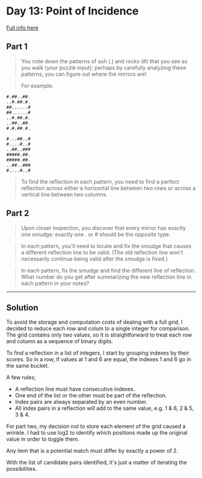 # Day 13: Point of Incidence

[Full info here](https://adventofcode.com/2023/day/13)

## Part 1

>You note down the patterns of ash (.) and rocks (#) that you see as you walk
(your puzzle input); perhaps by carefully analyzing these patterns, you can
figure out where the mirrors are!

>For example:
```
#.##..##.
..#.##.#.
##......#
##......#
..#.##.#.
..##..##.
#.#.##.#.

#...##..#
#....#..#
..##..###
#####.##.
#####.##.
..##..###
#....#..#
```

>To find the reflection in each pattern, you need to find a perfect reflection
across either a horizontal line between two rows or across a vertical line
between two columns.

## Part 2

>Upon closer inspection, you discover that every mirror has exactly one smudge:
exactly one . or # should be the opposite type.

>In each pattern, you'll need to locate and fix the smudge that causes a
different reflection line to be valid. (The old reflection line won't
necessarily continue being valid after the smudge is fixed.)

>In each pattern, fix the smudge and find the different line of reflection.
What number do you get after summarizing the new reflection line in each
pattern in your notes?

---

## Solution

To avoid the storage and computation costs of dealing with a full grid, I
decided to reduce each row and colum to a single integer for comparison.
The grid contains only two values, so it is straightforward to treat each
row and column as a sequence of binary digits.

To find a reflection in a list of integers, I start by grouping indexes by
their scores. So in a row, if values at 1 and 6 are equal, the indexes
1 and 6 go in the same bucket.

A few rules;

* A reflection line must have consecutive indexes.
* One end of the list or the other must be part of the reflection.
* Index pairs are always separated by an even number.
* All index pairs in a reflection will add to the same value, e.g. 1 & 6, 2 & 5, 3 & 4.

For part two, my decision not to store each element of the grid caused a
wrinkle. I had to use log2 to identify which positions made up the original
value in order to toggle them.

Any item that is a potential match must differ by exactly a power of 2.

With the list of candidate pairs identified, it's just a matter of iterating
the possibilities.


